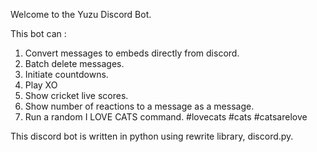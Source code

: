 Welcome to the Yuzu Discord Bot.

This bot can :

1. Convert messages to embeds directly from discord.
2. Batch delete messages.
3. Initiate countdowns.
4. Play XO
5. Show cricket live scores.
6. Show number of reactions to a message as a message.
7. Run a random I LOVE CATS command. #lovecats #cats #catsarelove

This discord bot is written in python using rewrite library, discord.py.
